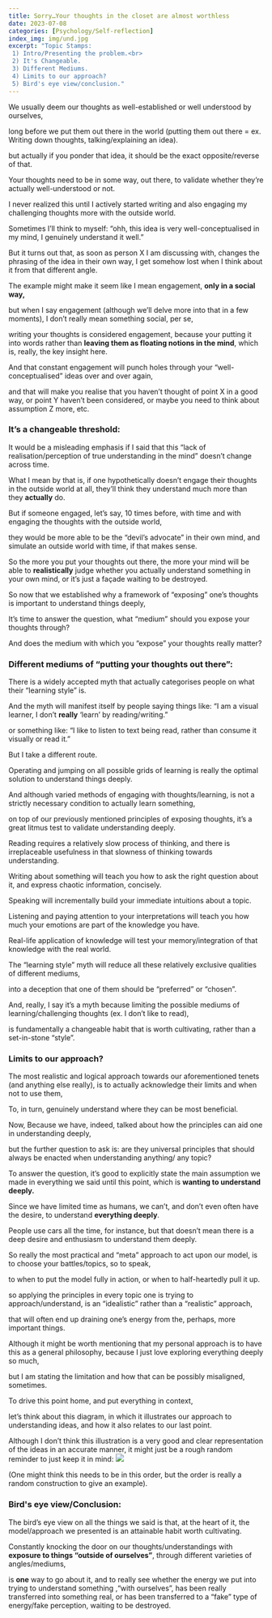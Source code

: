 ```yaml
---
title: Sorry…Your thoughts in the closet are almost worthless
date: 2023-07-08 
categories: [Psychology/Self-reflection]
index_img: img/und.jpg
excerpt: "Topic Stamps:
 1) Intro/Presenting the problem.<br>
 2) It's Changeable.
 3) Different Mediums.
 4) Limits to our approach?
 5) Bird's eye view/conclusion."
---
```

<style>
  .markdown-body{
  font-size: clamp(16.6px, 2.4vw, 21px);
  line-height: 1.7;
  }
</style>
We usually deem our thoughts as well-established or well understood by ourselves, 

long before we put them out there in the world (putting them out there = ex. Writing down thoughts, talking/explaining an idea).

but actually if you ponder that idea, it should be the exact opposite/reverse of that.

Your thoughts need to be in some way, out there, to validate whether they’re actually well-understood or not.

I never realized this until I actively started writing and also engaging my challenging thoughts more with the outside world. 

Sometimes I’ll think to myself: “ohh, this idea is very well-conceptualised in my mind, I genuinely understand it well.”

But it turns out that, as soon as person X I am discussing with, changes the phrasing of the idea in their own way, I get somehow lost when I think about it from that different angle.

The example might make it seem like I mean engagement, <b>only in a social way,</b>

but when I say engagement (although we’ll delve more into that in a few moments), I don’t really mean something social, per se,

writing your thoughts is considered engagement, because your putting it into words rather than <b>leaving them as floating notions in the mind</b>, which is, really, the key insight here.


And that constant engagement will punch holes through your “well-conceptualised” ideas over and over again,

and that will make you realise that you haven’t thought of point X in a good way, or point Y haven’t been considered, or maybe you need to think about assumption Z more, etc.


### It’s a changeable threshold:

It would be a misleading emphasis if I said that this “lack of realisation/perception of true understanding in the mind” doesn’t change across time.

What I mean by that is, if one hypothetically doesn’t engage their thoughts in the outside world at all, they’ll think they understand much more than they <b>actually</b> do.

But if someone engaged, let’s say, 10 times before, with time and with engaging the thoughts with the outside world, 

they would be more able to be the “devil’s advocate” in their own mind, and simulate an outside world with time, if that makes sense.

So the more you put your thoughts out there, the more your mind will be able to <b>realistically</b> judge whether you actually understand something in your own mind, or it’s just a façade waiting to be destroyed.





So now that we established why a framework of “exposing” one’s thoughts is important to understand things deeply, 

It’s time to answer the question, what “medium” should you expose your thoughts through? 

And does the medium with which you “expose” your thoughts really matter?


### Different mediums of “putting your thoughts out there”:

There is a widely accepted myth that actually categorises people on what their “learning style” is.

And the myth will manifest itself by people saying things like: “I am a visual learner, I don’t <b>really</b> ‘learn’ by reading/writing.”

or something like: “I like to listen to text being read, rather than consume it visually or read it.”

But I take a different route.

Operating and jumping on all possible grids of learning is really the optimal solution to understand things deeply.

And although varied methods of engaging with thoughts/learning, is not a strictly necessary condition to actually learn something, 

on top of our previously mentioned principles of exposing thoughts, it’s a great litmus test to validate understanding deeply.

Reading requires a relatively slow process of thinking, and there is irreplaceable usefulness in that slowness of thinking towards understanding.

Writing about something will teach you how to ask the right question about it, and express chaotic information, concisely.

Speaking will incrementally build your immediate intuitions about a topic.

Listening and paying attention to your interpretations will teach you how much your emotions are part of the knowledge you have.

Real-life application of knowledge will test your memory/integration of that knowledge with the real world.

The “learning style” myth will reduce all these relatively exclusive qualities of different mediums, 

into a deception that one of them should be “preferred” or “chosen”.

And, really, I say it’s a myth because limiting the possible mediums of learning/challenging thoughts (ex. I don’t like to read), 

is fundamentally a changeable habit that is worth cultivating, rather than a set-in-stone “style”.


### Limits to our approach?

The most realistic and logical approach towards our aforementioned tenets (and anything else really),
is to actually acknowledge their limits and when not to use them,

To, in turn, genuinely understand where they can be most beneficial.


Now, Because we have, indeed, talked about how the principles can aid one in understanding deeply, 

but the further question to ask is: are they universal principles that should always be enacted when understanding anything/ any topic?

To answer the question, it’s good to explicitly state the main assumption we made in everything we said until this point, 
which is <b>wanting to understand deeply.</b>

Since we have limited time as humans, we can’t, and don’t even often have the desire, to understand <b>everything deeply</b>.

People use cars all the time, for instance, but that doesn’t mean there is a deep desire and enthusiasm to understand them deeply.

So really the most practical and “meta” approach to act upon our model, is to choose your battles/topics, so to speak, 

to when to put the model fully in action, or when to half-heartedly pull it up.


so applying the principles in every topic one is trying to approach/understand, is an “idealistic” rather than a “realistic” approach, 

that will often end up draining one’s energy from the, perhaps, more important things.

Although it might be worth mentioning that my personal approach is to have this as a general philosophy, because I just love exploring everything deeply so much,

but I am stating the limitation and how that can be possibly misaligned, sometimes.

To drive this point home, and put everything in context, 

let’s think about this diagram, in which it illustrates our approach to understanding ideas,
and how it also relates to our last point.

Although I don’t think this illustration is a very good and clear representation of the ideas in an accurate manner, it might just be a rough random reminder to just keep it in mind:
![](img/und.jpg)




(One might think this needs to be in this order, but the order is really a random construction to give an example).




### Bird's eye view/Conclusion:

The bird’s eye view on all the things we said is that, at the heart of it, the model/approach we presented is an attainable habit worth cultivating. 

Constantly knocking the door on our thoughts/understandings with <b>exposure to things “outside of ourselves”</b>, through different varieties of angles/mediums, 

is <b>one</b> way to go about it, and to really see whether the energy we put into trying to understand something ,“with ourselves”, has been really transferred into something real, or has been transferred to a “fake” type of energy/fake perception, waiting to be destroyed.


